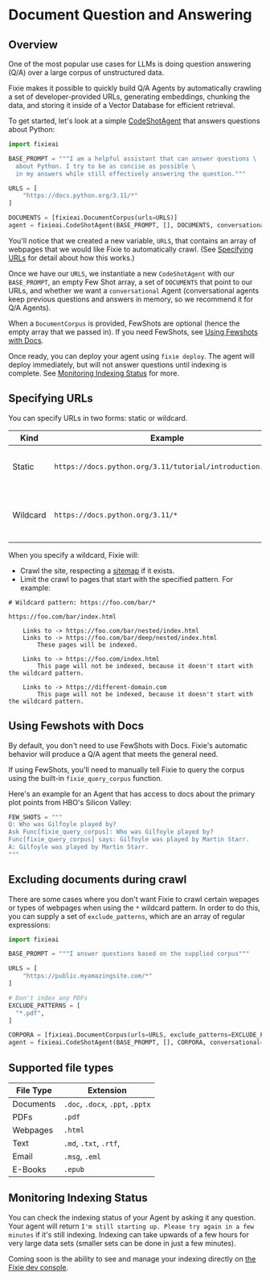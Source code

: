# Document Question and Answering

## Overview

One of the most popular use cases for LLMs is doing question answering (Q/A) over a large corpus of unstructured data.

Fixie makes it possible to quickly build Q/A Agents by automatically crawling a set of developer-provided URLs, generating embeddings, chunking the data, and storing it inside of a Vector Database for efficient retrieval.

To get started, let's look at a simple [CodeShotAgent](/agents.md/#codeshotagent) that answers questions about Python:

```python
import fixieai

BASE_PROMPT = """I am a helpful assistant that can answer questions \
  about Python. I try to be as concise as possible \
  in my answers while still effectively answering the question."""

URLS = [
    "https://docs.python.org/3.11/*"
]

DOCUMENTS = [fixieai.DocumentCorpus(urls=URLS)]
agent = fixieai.CodeShotAgent(BASE_PROMPT, [], DOCUMENTS, conversational=True)
```

You'll notice that we created a new variable, `URLS`, that contains an array of webpages that we would like Fixie to automatically crawl. (See [Specifying URLs](#specifying-urls) for detail about how this works.)

Once we have our `URLS`, we instantiate a new `CodeShotAgent` with our `BASE_PROMPT`, an empty Few Shot array, a set of `DOCUMENTS` that point to our URLs, and whether we want a `conversational` Agent (conversational agents keep previous questions and answers in memory, so we recommend it for Q/A Agents).

When a `DocumentCorpus` is provided, FewShots are optional (hence the empty array that we passed in). If you need FewShots, see [Using Fewshots with Docs](#using-fewshots-with-docs).

Once ready, you can deploy your agent using `fixie deploy`. The agent will deploy immediately, but will not answer questions until indexing is complete. See [Monitoring Indexing Status](#monitoring-indexing-status) for more.

## Specifying URLs

You can specify URLs in two forms: static or wildcard.

| Kind     | Example                                                   | Use-case                                         |
| -------- | --------------------------------------------------------- | ------------------------------------------------ |
| Static   | `https://docs.python.org/3.11/tutorial/introduction.html` | Index only the specified URL.                    |
| Wildcard | `https://docs.python.org/3.11/*`                          | Index the specified URL and all of its subpages. |

When you specify a wildcard, Fixie will:

- Crawl the site, respecting a [sitemap](https://developers.google.com/search/docs/crawling-indexing/sitemaps/overview#:~:text=A%20sitemap%20is%20a%20file,crawl%20your%20site%20more%20efficiently.) if it exists.
- Limit the crawl to pages that start with the specified pattern. For example:

```
# Wildcard pattern: https://foo.com/bar/*

https://foo.com/bar/index.html

    Links to -> https://foo.com/bar/nested/index.html
    Links to -> https://foo.com/bar/deep/nested/index.html
        These pages will be indexed.

    Links to -> https://foo.com/index.html
        This page will not be indexed, because it doesn't start with the wildcard pattern.

    Links to -> https://different-domain.com
        This page will not be indexed, because it doesn't start with the wildcard pattern.
```

## Using Fewshots with Docs

By default, you don't need to use FewShots with Docs. Fixie's automatic behavior will produce a Q/A agent that meets the general need.

If using FewShots, you'll need to manually tell Fixie to query the corpus using the built-in `fixie_query_corpus` function.

Here's an example for an Agent that has access to docs about the primary plot points from HBO's Silicon Valley:

```python
FEW_SHOTS = """
Q: Who was Gilfoyle played by?
Ask Func[fixie_query_corpus]: Who was Gilfoyle played by?
Func[fixie_query_corpus] says: Gilfoyle was played by Martin Starr.
A: Gilfoyle was played by Martin Starr.
"""
```

## Excluding documents during crawl

There are some cases where you don't want Fixie to crawl certain wepages or types of webpages when using the `*` wildcard pattern. In order to do this, you can supply a set of `exclude_patterns`, which are an array of regular expressions:

```python
import fixieai

BASE_PROMPT = """I answer questions based on the supplied corpus"""

URLS = [
    "https://public.myamazingsite.com/*"
]

# Don't index any PDFs
EXCLUDE_PATTERNS = [
  "*.pdf",
]

CORPORA = [fixieai.DocumentCorpus(urls=URLS, exclude_patterns=EXCLUDE_PATTERNS)]
agent = fixieai.CodeShotAgent(BASE_PROMPT, [], CORPORA, conversational=True)
```

## Supported file types

| File Type | Extension                        |
| --------- | -------------------------------- |
| Documents | `.doc`, `.docx`, `.ppt`, `.pptx` |
| PDFs      | `.pdf`                           |
| Webpages  | `.html`                          |
| Text      | `.md`, `.txt`, `.rtf`,           |
| Email     | `.msg`, `.eml`                   |
| E-Books   | `.epub`                          |

## Monitoring Indexing Status

You can check the indexing status of your Agent by asking it any question. Your agent will return `I'm still starting up. Please try again in a few minutes` if it's still indexing. Indexing can take upwards of a few hours for very large data sets (smaller sets can be done in just a few minutes).

Coming soon is the ability to see and manage your indexing directly on [the Fixie dev console](https://app.fixie.ai).
